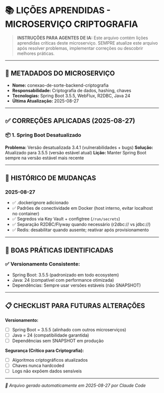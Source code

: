 # 📚 LIÇÕES APRENDIDAS - MICROSERVIÇO CRIPTOGRAFIA

> **INSTRUÇÕES PARA AGENTES DE IA:** Este arquivo contém lições aprendidas críticas deste microserviço. SEMPRE atualize este arquivo após resolver problemas, implementar correções ou descobrir melhores práticas.

---

## 🎯 **METADADOS DO MICROSERVIÇO**
- **Nome:** conexao-de-sorte-backend-criptografia
- **Responsabilidade:** Criptografia de dados, hashing, chaves
- **Tecnologias:** Spring Boot 3.5.5, WebFlux, R2DBC, Java 24
- **Última Atualização:** 2025-08-27

---

## ✅ **CORREÇÕES APLICADAS (2025-08-27)**

### 📦 **1. Spring Boot Desatualizado**
**Problema:** Versão desatualizada 3.4.1 (vulnerabilidades + bugs)
**Solução:** Atualizado para 3.5.5 (versão estável atual)
**Lição:** Manter Spring Boot sempre na versão estável mais recente

---

## 🔄 **HISTÓRICO DE MUDANÇAS**

### **2025-08-27**
- ✅ .dockerignore adicionado
- ✅ Padrões de conectividade em Docker (host interno, evitar localhost no container)
- ✅ Segredos via Key Vault + configtree (`/run/secrets`)
- ✅ Separação R2DBC/Flyway quando necessário (r2dbc:// vs jdbc://)
- ✅ Redis: desabilitar quando ausente; reativar após provisionamento

---

## 🎯 **BOAS PRÁTICAS IDENTIFICADAS**

### ✅ **Versionamento Consistente:**
- Spring Boot: 3.5.5 (padronizado em todo ecosystem)
- Java: 24 (compatível com performance otimizada)
- Dependências: Sempre usar versões estáveis (não SNAPSHOT)

---

## 📋 **CHECKLIST PARA FUTURAS ALTERAÇÕES**

**Versionamento:**
- [ ] Spring Boot = 3.5.5 (alinhado com outros microserviços)
- [ ] Java = 24 (compatibilidade garantida)
- [ ] Dependências sem SNAPSHOT em produção

**Segurança (Crítico para Criptografia):**
- [ ] Algoritmos criptográficos atualizados
- [ ] Chaves nunca hardcoded
- [ ] Logs não expõem dados sensíveis

---

*📝 Arquivo gerado automaticamente em 2025-08-27 por Claude Code*
